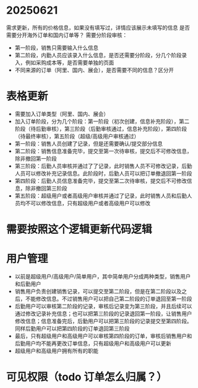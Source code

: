 # 20250621
需求更新，所有的价格信息，如果没有填写过，详情应该展示未填写的信息
是否需要分开海外订单和国内订单等？
需要分阶段审核：
- 第一阶段，销售只需要输入什么信息
- 第二阶段，内勤人员应该录入什么信息，是否还需要分阶段，分几个阶段录入，例如采购成本等，是否需要单独的页面
- 不同来源的订单（阿里、国内、展会），是否需要不同的信息？区分开

# 表格更新
- 需要加入订单类型（阿里、国内、展会）
- 加入订单阶段，分为几个阶段：第一阶段（初次创建，信息补充阶段），第二阶段（待后勤审核），第三阶段（后勤审核通过，信息补充阶段），第四阶段（待最终审核），第五阶段（超级/高级用户审核通过）
- 第一阶段：销售人员创建了记录，但是还需要确认/提交部分信息
- 第二阶段：销售信息准备完毕，提交至第一次待审核，提交后不可修改信息，除非撤回第一阶段
- 第三阶段：后勤人员审核并通过了了记录，此时销售人员不可修改记录，后勤人员可以修改补充记录信息。此阶段时，后勤人员可以把订单撤退回第一阶段
- 第四阶段：后勤人员信息准备完毕，提交至第二次待审核，提交后不可修改信息，除非撤回第三阶段
- 第五阶段：超级用户或者高级用户审核并通过了记录，此时销售人员和后勤人员均不可以修改信息，只有超级用户或者高级用户可以修改

# 需要按照这个逻辑更新代码逻辑

# 用户管理
- 以前是超级用户/高级用户/简单用户，其中简单用户分成两种类型，销售用户和后勤用户
- 销售用户负责创建销售记录，可以提交至第二阶段，但是在第二阶段以及之后，不能修改信息。不过销售用户可以把自己第二阶段的订单退回至第一阶段
- 后勤用户可以审核第二阶段的记录，审核后记录变为第三阶段，并且后续可以通过修改记录补充信息；也可以把第三阶段的记录退回第一阶段，让销售用户修改信息；信息准备完后，后勤用户可以把第三阶段的记录提交至第四阶段。同样后勤用户可以把第四阶段的订单退回第三阶段
- 最后，只有超级用户和高级用户可以审核第四阶段的订单，审核后销售用户和后勤用户均不能再更改订单信息，只有超级用户和高级用户可以更新
- 超级用户和高级用户拥有所有的职能

# 可见权限（todo 订单怎么归属？）